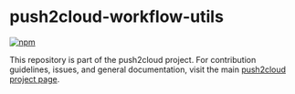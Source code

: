 # push2cloud-workflow-utils

[![npm](https://img.shields.io/npm/v/push2cloud-workflow-utils.svg)](https://npmjs.org/package/push2cloud-workflow-utils)

This repository is part of the push2cloud project. For contribution guidelines, issues, and general documentation, visit the main [push2cloud project page](https://github.com/push2cloud/push2cloud).
